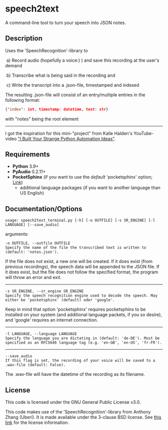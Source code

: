 # speech2text

A command-line tool to turn your speech into JSON notes.

## Description

Uses the 'SpeechRecognition'-library to

​	a) Record audio (hopefully a voice:) ) and save this recording at the user's demand

​	b) Transcribe what is being said in the recording and

​	c) Write the transcript into a .json-file, timestamped and indexed

The resulting .json-file will consist of an entry/multiple entries in the following format:

```json
{"index": int, timestamp: datetime, text: str}
```

with "notes" being the root element

----

I got the inspiration for this mini-"project" from Kalle Halden's YouTube-video ["I Built Your Strange Python Automation Ideas"](https://www.youtube.com/watch?v=_5pH_tr7uN0).

## Requirements

- **Python** 3.9+
- **PyAudio** 0.2.11+
- **PocketSphinx** (if you want to use the *default* 'pocketsphinx' option; [Link]())
  + additional language packages (if you want to another language than US English)

## Documentation/Options

```shell
usage: speech2text_terminal.py [-h] [-o OUTFILE] [-s SR_ENGINE] [-l LANGUAGE] [--save_audio]
```

arguments:

```shell
-o OUTFILE, --outfile OUTFILE
Specify the name of the file the transcribed text is written to (default: 'notes.json'). 
```

If the file does not exist, a new one will be created. If it does exist (from previous recordings), the speech data will be appended to the JSON file. If it does exist, but the file does not follow the specified format, the program will throw an error and exit.

----

```shell
-s SR_ENGINE, --sr_engine SR_ENGINE
Specify the speech recognition engine used to decode the speech. May either be 'pocketsphinx' (default) oder 'google'.
```

Keep in mind that option 'pocketsphinx' requires pocketsphinx to be installed on your system (and additional language packets, if you so desire), and 'google' requires an internet connection.

----

```shell
-l LANGUAGE, --language LANGUAGE
Specify the language you are dictating in (default: 'de-DE'). Must be specified as an RFC5646 language tag (e.g. 'en-GB', 'en-US', 'fr-FR').
```

----

```
--save_audio
If this flag is set, the recording of your voice will be saved to a .wav-file (default: False).
```

The .wav-file will have the datetime of the recording as its filename.

## License

This code is licensed under the GNU General Public License v3.0.

This code makes use of the 'SpeechRecognition'-library from Anthony Zhang (Uberi). It is made available under the 3-clause BSD license. See [this link](https://github.com/Uberi/speech_recognition/blob/master/LICENSE.txt) for the license information.

